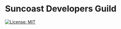 # Suncoast Developers Guild

[![License: MIT](https://img.shields.io/badge/License-MIT-yellow.svg)](https://opensource.org/licenses/MIT)

